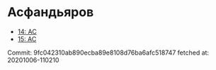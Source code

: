 # Асфандьяров
- [14: AC](14.md)
- [15: AC](15.md)

Commit: 9fc042310ab890ecba89e8108d76ba6afc518747
 fetched at: 20201006-110210
